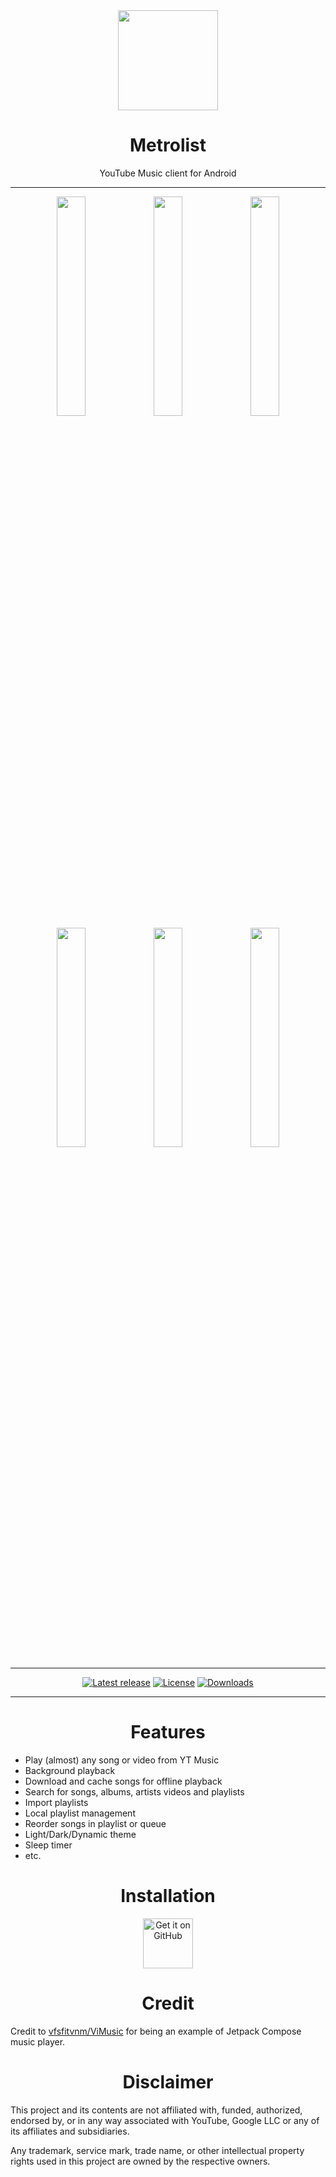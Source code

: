 <div align="center">
<img src="https://i.ibb.co/56zhnpD/ic-launcher.png" width="160" height="160" style="display: block; margin: 0 auto"/>
<h1>Metrolist</h1>
<p>YouTube Music client for Android</p>
</div>

---

<p align="center">
  <img src="https://i.ibb.co/0pLNPGB/Screenshot-20230821-155341.png" width="30%" />
  <img src="https://i.ibb.co/xGjmBjy/Screenshot-20230821-153015.png" width="30%" />
  <img src="https://i.ibb.co/pR9jN01/Screenshot-20230821-153318.png" width="30%" />

  <img src="https://i.ibb.co/LYcctv9/Screenshot-20230821-153342.png" width="30%" />
  <img src="https://i.ibb.co/YW3yBFS/Screenshot-20230821-153149.png" width="30%" />
  <img src="https://i.ibb.co/m6rXFrg/Screenshot-20230821-153044.png" width="30%" />
</p>
</div>

---

<div align="center">
  
[![Latest release](https://img.shields.io/github/v/release/mostafaalagamy/Metrolist?include_prereleases)](https://github.com/mostafaalagamy/metrolist/releases)
[![License](https://img.shields.io/github/license/mostafaalagamy/Metrolist)](https://www.gnu.org/licenses/gpl-3.0)
[![Downloads](https://img.shields.io/github/downloads/mostafaalagamy/Metrolist/total)](https://github.com/mostafaalagamy/Metrolist/releases)

</div>

---

<div align="center">
<h1>Features</h1>
</div>

- Play (almost) any song or video from YT Music
- Background playback
- Download and cache songs for offline playback
- Search for songs, albums, artists videos and playlists
- Import playlists
- Local playlist management
- Reorder songs in playlist or queue
- Light/Dark/Dynamic theme
- Sleep timer
- etc.

<div align="center">
<h1>Installation</h1>

  [<img src="https://github.com/machiav3lli/oandbackupx/blob/034b226cea5c1b30eb4f6a6f313e4dadcbb0ece4/badge_github.png"
    alt="Get it on GitHub"
    height="80">](https://github.com/mostafaalagamy/Metrolist/releases/latest)
</div>

<div align="center">
<h1>Credit</h1>
</div>

Credit to [vfsfitvnm/ViMusic](https://github.com/vfsfitvnm/ViMusic) for being an
example of Jetpack Compose music player.

<div align="center">
<h1>Disclaimer</h1>
</div>
  
This project and its contents are not affiliated with, funded, authorized, endorsed by, or in any way associated with YouTube, Google LLC or any of its affiliates and subsidiaries.

Any trademark, service mark, trade name, or other intellectual property rights used in this project are owned by the respective owners.
